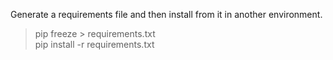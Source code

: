 Generate a requirements file and then install from it in another environment.
> pip freeze > requirements.txt <br>
  pip install -r requirements.txt
